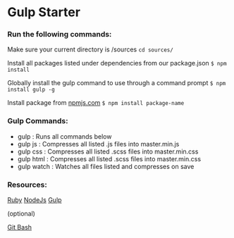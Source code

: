 # **Gulp Starter**

### Run the following commands:

Make sure your current directory is /sources
```cd sources/```

Install all packages listed under dependencies from our package.json
```$ npm install```

Globally install the gulp command to use through a command prompt
```$ npm install gulp -g```

Install package from [npmjs.com](https://www.npmjs.com/)
```$ npm install package-name```

### Gulp Commands:

- gulp            : Runs all commands below
- gulp js         : Compresses all listed .js files into master.min.js
- gulp css        : Compresses all listed .scss files into master.min.css
- gulp html       : Compresses all listed .scss files into master.min.css
- gulp watch      : Watches all files listed and compresses on save

### Resources:

[Ruby](http://rubyinstaller.org/downloads/)
[NodeJs](https://nodejs.org/en/)
[Gulp](https://www.npmjs.com/package/gulp)

(optional)

[Git Bash](https://git-scm.com/downloads)
